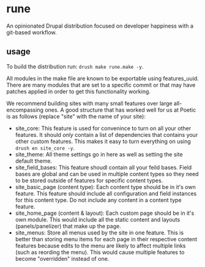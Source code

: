 # rune
An opinionated Drupal distribution focused on developer happiness with a git-based workflow.

## usage
To build the distribution run: ``drush make rune.make -y``.

All modules in the make file are known to be exportable using features_uuid. There are many modules that are set to a specific commit or that may have patches applied in order to get this functionality working.

We recommend building sites with many small features over large all-encompassing ones. A good structure that has worked well for us at Poetic is as follows (replace "site" with the name of your site):

* site_core: This feature is used for convenince to turn on all your other features. It should *only* contain a list of dependencies that contains your other custom features. This makes it easy to turn everything on using ``drush en site_core -y``.
* site_theme: All theme settings go in here as well as setting the site default theme.
* site_field_bases: This feature shoudl contain all your feild bases. Field bases are global and can be used in multiple content types so they need to be stored outside of features for specific content types.
* site_basic_page (content type): Each content type should be in it's own feature. This feature should include all configuration and field instances for this content type. Do not include any content in a content type feature.
* site_home_page (content & layout): Each custom page should be in it's own module. This would include all the static content and layouts (panels/panelizer) that make up the page.
* site_menus: Store all menus used by the site in one feature. This is better than storing menu items for each page in their respective content features because edits to the menu are likely to affect multiple links (such as reording the menu). This would cause multiple features to become "overridden" instead of one.
